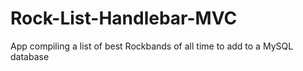 # Rock-List-Handlebar-MVC
App compiling a list of best Rockbands of all time to add to a MySQL database

